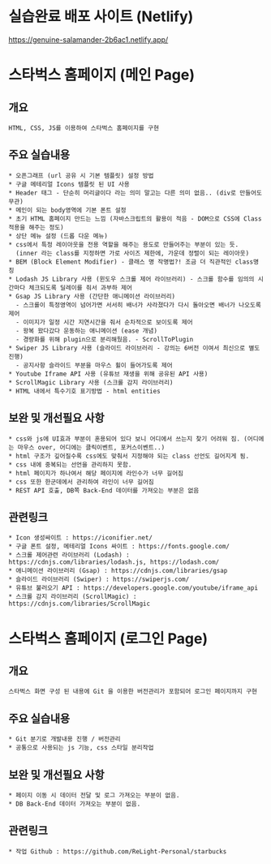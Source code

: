 # 실습완료 배포 사이트 (Netlify)
https://genuine-salamander-2b6ac1.netlify.app/

# 스타벅스 홈페이지 (메인 Page)

## 개요
    HTML, CSS, JS를 이용하여 스타벅스 홈페이지를 구현
## 주요 실습내용
    * 오픈그래프 (url 공유 시 기본 템플릿) 설정 방법
    * 구글 메테리얼 Icons 템플릿 된 UI 사용
    * Header 태그 - 단순히 머리글이다 라는 의미 말고는 다른 의미 없음.. (div로 만들어도 무관)
    * 메인이 되는 body영역에 기본 폰트 설정
    * 초기 HTML 홈페이지 만드는 느낌 (자바스크립트의 활용이 적음 - DOM으로 CSS에 Class 적용을 해주는 정도)
    * 상단 메뉴 설정 (드롭 다운 메뉴)
    * css에서 특정 레이아웃을 전용 역할을 해주는 용도로 만들어주는 부분이 있는 듯.
      (inner 라는 class를 지정하면 가로 사이즈 제한에, 가운데 정렬이 되는 레이아웃)
    * BEM (Block Element Modifier) - 클래스 명 작명법?! 조금 더 직관적인 class명칭
    * Lodash JS Library 사용 (윈도우 스크롤 제어 라이브러리) - 스크롤 함수를 임의의 시간마다 체크되도록 딜레이를 줘서 과부하 제어
    * Gsap JS Library 사용 (간단한 애니메이션 라이브러리)
      - 스크롤이 특정영역이 넘어가면 서서히 배너가 사라졌다가 다시 돌아오면 배너가 나오도록 제어
      - 이미지가 일정 시간 지연시간을 줘서 순차적으로 보이도록 제어
      - 왕복 왔다갔다 운동하는 애니메이션 (ease 개념)
      - 경량화를 위해 plugin으로 분리해뒀음. - ScrollToPlugin
    * Swiper JS Library 사용 (슬라이드 라이브러리 - 강의는 6버전 이여서 최신으로 별도진행)
      - 공지사항 슬라이드 부분을 마우스 휠이 들어가도록 제어
    * Youtube Iframe API 사용 (유튜브 재생을 위해 공유된 API 사용)
    * ScrollMagic Library 사용 (스크롤 감지 라이브러리)
    * HTML 내에서 특수기호 표기방법 - html entities
## 보완 및 개선필요 사항
    * css와 js에 UI효과 부분이 혼용되어 있다 보니 어디에서 쓰는지 찾기 어려워 짐. (어디에는 마우스 over, 어디에는 클릭이벤트, 포커스이벤트..)
    * html 구조가 깊어질수록 css에도 맞춰서 지정해야 되는 class 선언도 길어지게 됨.
    * css 내에 중복되는 선언을 관리하지 못함.
    * html 페이지가 하나여서 해당 페이지에 라인수가 너무 길어짐
    * css 또한 한군데에서 관리하여 라인이 너무 길어짐
    * REST API 호출, DB쪽 Back-End 데이터를 가져오는 부분은 없음
## 관련링크
    * Icon 생성싸이트 : https://iconifier.net/
    * 구글 폰트 설정, 메테리얼 Icons 싸이트 : https://fonts.google.com/
    * 스크롤 제어관련 라이브러리 (Lodash) : https://cdnjs.com/libraries/lodash.js, https://lodash.com/
    * 애니메이션 라이브러리 (Gsap) : https://cdnjs.com/libraries/gsap
    * 슬라이드 라이브러리 (Swiper) : https://swiperjs.com/
    * 유튜브 불러오기 API : https://developers.google.com/youtube/iframe_api
    * 스크롤 감지 라이브러리 (ScrollMagic) : https://cdnjs.com/libraries/ScrollMagic



# 스타벅스 홈페이지 (로그인 Page)

## 개요
    스타벅스 화면 구성 된 내용에 Git 을 이용한 버전관리가 포함되어 로그인 페이지까지 구현

## 주요 실습내용
    * Git 분기로 개발내용 진행 / 버전관리
    * 공통으로 사용되는 js 기능, css 스타일 분리작업

## 보완 및 개선필요 사항
    * 페이지 이동 시 데이터 전달 및 로그 가져오는 부분이 없음.
    * DB Back-End 데이터 가져오는 부분이 없음.

## 관련링크
    * 작업 Github : https://github.com/ReLight-Personal/starbucks

